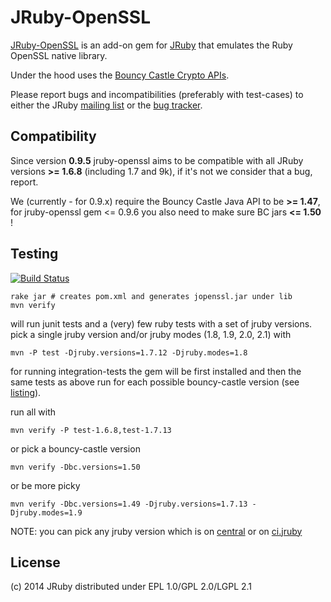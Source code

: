 # JRuby-OpenSSL

[JRuby-OpenSSL](https://github.com/jruby/jruby-openssl) is an add-on gem for
[JRuby](http://jruby.org) that emulates the Ruby OpenSSL native library.

Under the hood uses the [Bouncy Castle Crypto APIs](http://www.bouncycastle.org/).

Please report bugs and incompatibilities (preferably with test-cases) to either
the JRuby [mailing list][1] or the [bug tracker][2].

## Compatibility

Since version **0.9.5** jruby-openssl aims to be compatible with all JRuby versions
**>= 1.6.8** (including 1.7 and 9k), if it's not we consider that a bug, report.

We (currently - for 0.9.x) require the Bouncy Castle Java API to be **>= 1.47**,
for jruby-openssl gem <= 0.9.6 you also need to make sure BC jars **<= 1.50** !

## Testing

[![Build Status][0]](http://travis-ci.org/jruby/jruby-openssl)

    rake jar # creates pom.xml and generates jopenssl.jar under lib
    mvn verify

will run junit tests and a (very) few ruby tests with a set of jruby versions.
pick a single jruby version and/or jruby modes (1.8, 1.9, 2.0, 2.1) with

    mvn -P test -Djruby.versions=1.7.12 -Djruby.modes=1.8

for running integration-tests the gem will be first installed and then the same
tests as above run for each possible bouncy-castle version (see [listing][3]).

run all with

    mvn verify -P test-1.6.8,test-1.7.13

or pick a bouncy-castle version

    mvn verify -Dbc.versions=1.50

or be more picky

    mvn verify -Dbc.versions=1.49 -Djruby.versions=1.7.13 -Djruby.modes=1.9

NOTE: you can pick any jruby version which is on [central][4] or on [ci.jruby][5]

## License

(c) 2014 JRuby distributed under EPL 1.0/GPL 2.0/LGPL 2.1

[0]: https://secure.travis-ci.org/jruby/jruby-openssl.png
[1]: http://xircles.codehaus.org/projects/jruby/lists
[2]: https://github.com/jruby/jruby/issues
[3]: https://github.com/jruby/jruby-openssl/tree/master/integration
[4]: http://central.maven.org/maven2/org/jruby/
[5]: http://ci.jruby.org/snapshots/maven/org.jruby/